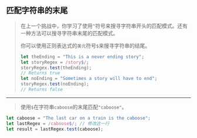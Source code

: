 ## 匹配字符串的末尾

> 在上一个挑战中，你学习了使用`^`符号来搜寻字符串开头的匹配模式。还有一种方法可以搜寻字符串末尾的匹配模式。
>
> 你可以使用正则表达式的`美元`符号`$`来搜寻字符串的结尾。
>
> ```js
> let theEnding = "This is a never ending story";
> let storyRegex = /story$/;
> storyRegex.test(theEnding);
> // Returns true
> let noEnding = "Sometimes a story will have to end";
> storyRegex.test(noEnding);
> // Returns false
> ```

---

> 使用`$`在字符串`caboose`的末尾匹配`"caboose"`。

```js
let caboose = "The last car on a train is the caboose";
let lastRegex = /caboose$/; // 修改这一行
let result = lastRegex.test(caboose);
```

